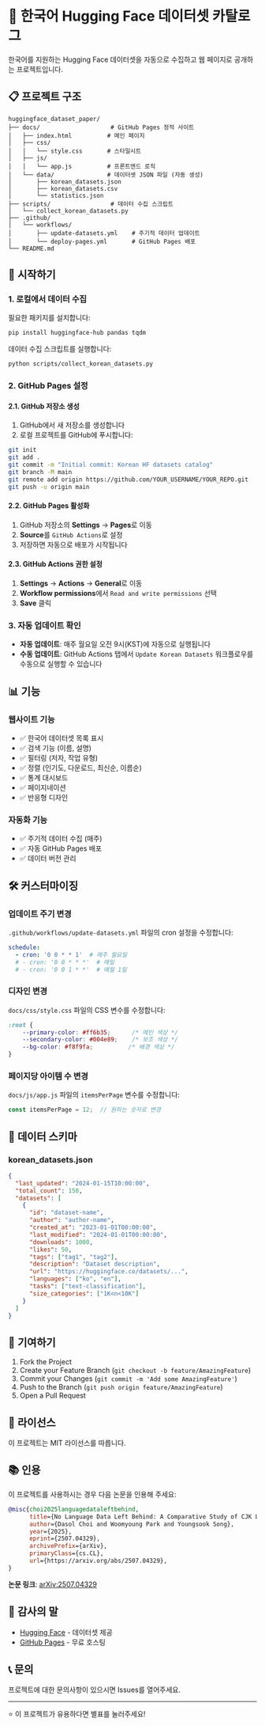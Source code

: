 # 🤗 한국어 Hugging Face 데이터셋 카탈로그

한국어를 지원하는 Hugging Face 데이터셋을 자동으로 수집하고 웹 페이지로 공개하는 프로젝트입니다.

## 📋 프로젝트 구조

```
huggingface_dataset_paper/
├── docs/                    # GitHub Pages 정적 사이트
│   ├── index.html          # 메인 페이지
│   ├── css/
│   │   └── style.css       # 스타일시트
│   ├── js/
│   │   └── app.js          # 프론트엔드 로직
│   └── data/               # 데이터셋 JSON 파일 (자동 생성)
│       ├── korean_datasets.json
│       ├── korean_datasets.csv
│       └── statistics.json
├── scripts/                 # 데이터 수집 스크립트
│   └── collect_korean_datasets.py
├── .github/
│   └── workflows/
│       ├── update-datasets.yml    # 주기적 데이터 업데이트
│       └── deploy-pages.yml       # GitHub Pages 배포
└── README.md
```

## 🚀 시작하기

### 1. 로컬에서 데이터 수집

필요한 패키지를 설치합니다:

```bash
pip install huggingface-hub pandas tqdm
```

데이터 수집 스크립트를 실행합니다:

```bash
python scripts/collect_korean_datasets.py
```

### 2. GitHub Pages 설정

#### 2.1. GitHub 저장소 생성
1. GitHub에서 새 저장소를 생성합니다
2. 로컬 프로젝트를 GitHub에 푸시합니다:

```bash
git init
git add .
git commit -m "Initial commit: Korean HF datasets catalog"
git branch -M main
git remote add origin https://github.com/YOUR_USERNAME/YOUR_REPO.git
git push -u origin main
```

#### 2.2. GitHub Pages 활성화
1. GitHub 저장소의 **Settings** → **Pages**로 이동
2. **Source**를 `GitHub Actions`로 설정
3. 저장하면 자동으로 배포가 시작됩니다

#### 2.3. GitHub Actions 권한 설정
1. **Settings** → **Actions** → **General**로 이동
2. **Workflow permissions**에서 `Read and write permissions` 선택
3. **Save** 클릭

### 3. 자동 업데이트 확인

- **자동 업데이트**: 매주 월요일 오전 9시(KST)에 자동으로 실행됩니다
- **수동 업데이트**: GitHub Actions 탭에서 `Update Korean Datasets` 워크플로우를 수동으로 실행할 수 있습니다

## 📊 기능

### 웹사이트 기능
- ✅ 한국어 데이터셋 목록 표시
- ✅ 검색 기능 (이름, 설명)
- ✅ 필터링 (저자, 작업 유형)
- ✅ 정렬 (인기도, 다운로드, 최신순, 이름순)
- ✅ 통계 대시보드
- ✅ 페이지네이션
- ✅ 반응형 디자인

### 자동화 기능
- ✅ 주기적 데이터 수집 (매주)
- ✅ 자동 GitHub Pages 배포
- ✅ 데이터 버전 관리

## 🛠️ 커스터마이징

### 업데이트 주기 변경

`.github/workflows/update-datasets.yml` 파일의 cron 설정을 수정합니다:

```yaml
schedule:
  - cron: '0 0 * * 1'  # 매주 월요일
  # - cron: '0 0 * * *'  # 매일
  # - cron: '0 0 1 * *'  # 매월 1일
```

### 디자인 변경

`docs/css/style.css` 파일의 CSS 변수를 수정합니다:

```css
:root {
    --primary-color: #ff6b35;      /* 메인 색상 */
    --secondary-color: #004e89;    /* 보조 색상 */
    --bg-color: #f8f9fa;          /* 배경 색상 */
}
```

### 페이지당 아이템 수 변경

`docs/js/app.js` 파일의 `itemsPerPage` 변수를 수정합니다:

```javascript
const itemsPerPage = 12;  // 원하는 숫자로 변경
```

## 📝 데이터 스키마

### korean_datasets.json
```json
{
  "last_updated": "2024-01-15T10:00:00",
  "total_count": 150,
  "datasets": [
    {
      "id": "dataset-name",
      "author": "author-name",
      "created_at": "2023-01-01T00:00:00",
      "last_modified": "2024-01-01T00:00:00",
      "downloads": 1000,
      "likes": 50,
      "tags": ["tag1", "tag2"],
      "description": "Dataset description",
      "url": "https://huggingface.co/datasets/...",
      "languages": ["ko", "en"],
      "tasks": ["text-classification"],
      "size_categories": ["1K<n<10K"]
    }
  ]
}
```

## 🤝 기여하기

1. Fork the Project
2. Create your Feature Branch (`git checkout -b feature/AmazingFeature`)
3. Commit your Changes (`git commit -m 'Add some AmazingFeature'`)
4. Push to the Branch (`git push origin feature/AmazingFeature`)
5. Open a Pull Request

## 📄 라이선스

이 프로젝트는 MIT 라이선스를 따릅니다.

## 📚 인용

이 프로젝트를 사용하시는 경우 다음 논문을 인용해 주세요:

```bibtex
@misc{choi2025languagedataleftbehind,
      title={No Language Data Left Behind: A Comparative Study of CJK Language Datasets in the Hugging Face Ecosystem},
      author={Dasol Choi and Woomyoung Park and Youngsook Song},
      year={2025},
      eprint={2507.04329},
      archivePrefix={arXiv},
      primaryClass={cs.CL},
      url={https://arxiv.org/abs/2507.04329},
}
```

**논문 링크**: [arXiv:2507.04329](https://arxiv.org/abs/2507.04329)

## 🙏 감사의 말

- [Hugging Face](https://huggingface.co/) - 데이터셋 제공
- [GitHub Pages](https://pages.github.com/) - 무료 호스팅

## 📞 문의

프로젝트에 대한 문의사항이 있으시면 Issues를 열어주세요.

---

⭐ 이 프로젝트가 유용하다면 별표를 눌러주세요!
